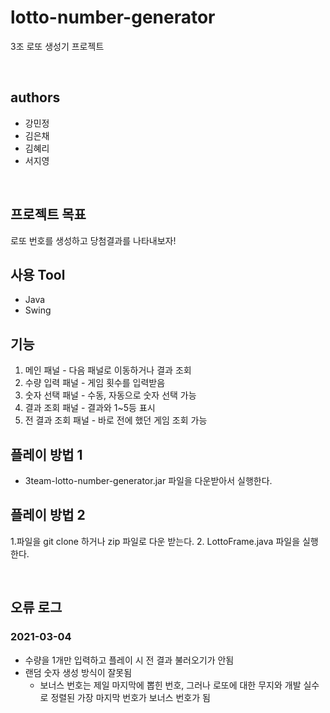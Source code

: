 # lotto-number-generator
3조 로또 생성기 프로젝트

</br>

## authors
- 강민정
- 김은채 
- 김혜리 
- 서지영 

</br>

## 프로젝트 목표
로또 번호를 생성하고 당첨결과를 나타내보자!

## 사용 Tool
- Java
- Swing

## 기능
1. 메인 패널 - 다음 패널로 이동하거나 결과 조회
2. 수량 입력 패널 - 게임 횟수를 입력받음
3. 숫자 선택 패널 - 수동, 자동으로 숫자 선택 가능
4. 결과 조회 패널 - 결과와 1~5등 표시
5. 전 결과 조회 패널 - 바로 전에 했던 게임 조회 가능


## 플레이 방법 1
- 3team-lotto-number-generator.jar 파일을 다운받아서 실행한다.


## 플레이 방법 2
1.파일을 git clone 하거나 zip 파일로 다운 받는다.
2. LottoFrame.java 파일을 실행한다.

</br>

## 오류 로그
### 2021-03-04
- 수량을 1개만 입력하고 플레이 시 전 결과 불러오기가 안됨
- 랜덤 숫자 생성 방식이 잘못됨 
  - 보너스 번호는 제일 마지막에 뽑힌 번호, 그러나 로또에 대한 무지와 개발 실수로 정렬된 가장 마지막 번호가 보너스 번호가 됨
